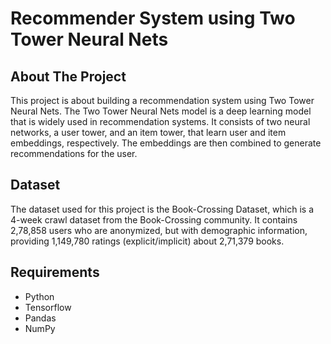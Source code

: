 # Recommender System using Two Tower Neural Nets

## About The Project
This project is about building a recommendation system using Two Tower Neural Nets. The Two Tower Neural Nets model is a deep learning model that is widely used in recommendation systems. It consists of two neural networks, a user tower, and an item tower, that learn user and item embeddings, respectively. The embeddings are then combined to generate recommendations for the user.

## Dataset
The dataset used for this project is the Book-Crossing Dataset, which is a 4-week crawl dataset from the Book-Crossing community. It contains 2,78,858 users who are anonymized, but with demographic information, providing 1,149,780 ratings (explicit/implicit) about 2,71,379 books.

## Requirements
- Python 
- Tensorflow
- Pandas
- NumPy
